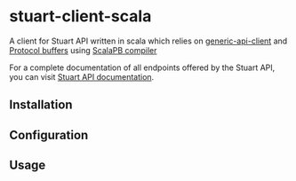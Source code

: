 # stuart-client-scala

A client for Stuart API written in scala which relies on [generic-api-client](https://github.com/fupelaqu/generic-client-api) and [Protocol buffers](https://developers.google.com/protocol-buffers/) using [ScalaPB compiler](https://github.com/scalapb/ScalaPB)

For a complete documentation of all endpoints offered by the Stuart API, you can visit [Stuart API documentation](https://stuart.api-docs.io).

## Installation

## Configuration

## Usage

